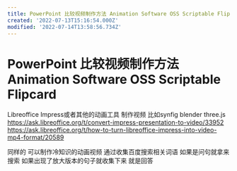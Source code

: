 ```yaml
---
title: PowerPoint 比较视频制作方法 Animation Software OSS Scriptable Flipcard
created: '2022-07-13T15:16:54.000Z'
modified: '2022-07-14T13:58:56.734Z'
---
```


# PowerPoint 比较视频制作方法 Animation Software OSS Scriptable Flipcard

Libreoffice Impress或者其他的动画工具 制作视频 比如synfig blender three.js
https://ask.libreoffice.org/t/convert-impress-presentation-to-video/33952
https://ask.libreoffice.org/t/how-to-turn-libreoffice-impress-into-video-mp4-format/20589

同样的 可以制作冷知识的动画视频 通过收集百度搜索相关词语 如果是问句就拿来搜索 如果出现了放大版本的句子就收集下来 就是回答
